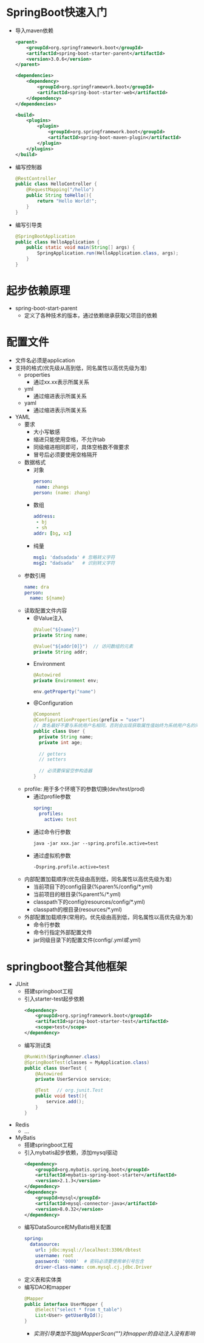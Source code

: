 # SpringBoot快速入门
- 导入maven依赖
  ```xml
  <parent>
      <groupId>org.springframework.boot</groupId>
      <artifactId>spring-boot-starter-parent</artifactId>
      <version>3.0.6</version>
  </parent>

  <dependencies>
      <dependency>
          <groupId>org.springframework.boot</groupId>
          <artifactId>spring-boot-starter-web</artifactId>
      </dependency>
  </dependencies>

  <build>
      <plugins>
          <plugin>
              <groupId>org.springframework.boot</groupId>
              <artifactId>spring-boot-maven-plugin</artifactId>
          </plugin>
      </plugins>
  </build>
  ```
- 编写控制器
  ```java
  @RestController
  public class HelloController {
      @RequestMapping("/hello")
      public String toHello(){
          return "Hello World!";
      }
  }
  ```
- 编写引导类
  ```java
  @SpringBootApplication
  public class HelloApplication {
      public static void main(String[] args) {
          SpringApplication.run(HelloApplication.class, args);
      }
  }
  ```

# 起步依赖原理
- spring-boot-start-parent
  - 定义了各种技术的版本，通过依赖继承获取父项目的依赖

# 配置文件
- 文件名必须是application
- 支持的格式(优先级从高到低，同名属性以高优先级为准)
  - properties
    - 通过xx.xx表示所属关系 
  - yml
    - 通过缩进表示所属关系
  - yaml
    - 通过缩进表示所属关系
- YAML
  - 要求
    - 大小写敏感
    - 缩进只能使用空格，不允许tab
    - 同级缩进相同即可，具体空格数不做要求
    - 冒号后必须要使用空格隔开
  - 数据格式
    - 对象
      ```yml
      person: 
       name: zhangs
      person: (name: zhang)
      ```
    - 数组
      ```yml
      address:
       - bj
       - sh
      addr: [bg, xz]
      ```
    - 纯量
      ```yml
      msg1: 'dadsadada' # 忽略转义字符
      msg2: "dadsada"   # 识别转义字符
      ```
  - 参数引用
    ```yml
    name: dra
    person:
      name: ${name}
    ```
  - 读取配置文件内容
    - @Value注入
      ```java
      @Value("${name}")
      private String name;

      @Value("${addr[0]}")  // 访问数组的元素
      private String addr;
      ```
    - Environment
      ```java
      @Autowired
      private Environment env;
      
      env.getProperty("name")
      ```
    - @Configuration
      ```java
      @Component
      @ConfigurationProperties(prefix = "user")
      // 类名最好不要与系统用户名相同，否则会出现获取属性值始终为系统用户名的问题
      public class User {
        private String name;
        private int age;
        
        // getters
        // setters
        
        // 必须要保留空参构造器
      }
      ```
  - profile: 用于多个环境下的参数切换(dev/test/prod)
    - 通过profile参数
      ```yaml
      spring:
        profiles:
          active: test
      ```
    - 通过命令行参数
      ```
      java -jar xxx.jar --spring.profile.active=test
      ```
    - 通过虚拟机参数
      ```
      -Dspring.profile.active=test
      ```
  - 内部配置加载顺序(优先级由高到低，同名属性以高优先级为准)
    - 当前项目下的config目录(%paren%/config/*.yml)
    - 当前项目的根目录(%parent%/*.yml)
    - classpath下的config(resources/config/*.yml)
    - classpath的根目录(resources/*.yml)
  - 外部配置加载顺序(常用的。优先级由高到低，同名属性以高优先级为准)
    - 命令行参数
    - 命令行指定外部配置文件
    - jar同级目录下的配置文件(config/*.yml或*.yml)

# springboot整合其他框架
- JUnit
  - 搭建springboot工程
  - 引入starter-test起步依赖
    ```xml
    <dependency>
        <groupId>org.springframework.boot</groupId>
        <artifactId>spring-boot-starter-test</artifactId>
        <scope>test</scope>
    </dependency>
    ```
  - 编写测试类
    ```java
    @RunWith(SpringRunner.class)
    @SpringBootTest(classes = MyApplication.class)
    public class UserTest {
        @Autowired
        private UserService service;

        @Test   // org.junit.Test
        public void test(){
            service.add();
        }
    }
    ```
- Redis
  - ...
- MyBatis
  - 搭建springboot工程
  - 引入mybatis起步依赖，添加mysql驱动
    ```xml
    <dependency>
        <groupId>org.mybatis.spring.boot</groupId>
        <artifactId>mybatis-spring-boot-starter</artifactId>
        <version>2.1.3</version>
    </dependency>
    <dependency>
        <groupId>mysql</groupId>
        <artifactId>mysql-connector-java</artifactId>
        <version>8.0.32</version>
    </dependency>
    ```
  - 编写DataSource和MyBatis相关配置
    ```yml
    spring:
      datasource:
        url: jdbc:mysql://localhost:3306/dbtest
        username: root
        password: '0000'  # 密码必须要使用单引号包含
        driver-class-name: com.mysql.cj.jdbc.Driver
    ```
  - 定义表和实体类
  - 编写DAO和mapper
    ```java
    @Mapper
    public interface UserMapper {
        @Select("select * from t_table")
        List<User> getUserById();
    }
    ```
    - _实测引导类加不加@MapperScan("")对mapper的自动注入没有影响_
